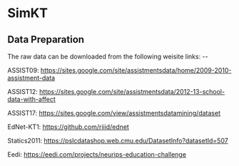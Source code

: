 # SimKT

## Data Preparation
The raw data can be downloaded from the following weisite links: --

ASSIST09: https://sites.google.com/site/assistmentsdata/home/2009-2010-assistment-data

ASSIST12: https://sites.google.com/site/assistmentsdata/2012-13-school-data-with-affect

ASSIST17: https://sites.google.com/view/assistmentsdatamining/dataset

EdNet-KT1: https://github.com/riiid/ednet

Statics2011: https://pslcdatashop.web.cmu.edu/DatasetInfo?datasetId=507

Eedi: https://eedi.com/projects/neurips-education-challenge
